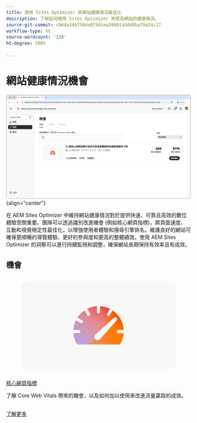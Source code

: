 ```yaml
---
title: 使用 Sites Optimizer 將網站健康情況最佳化
description: 了解如何使用 Sites Optimizer 來提高網站的健康情況。
source-git-commit: cb64a34b758de8f5dcea298014ddd0ba79a24c17
workflow-type: ht
source-wordcount: '126'
ht-degree: 100%

---
```



# 網站健康情況機會

![網站健康情況機會](./assets/site-health/hero.png){align="center"}

在 AEM Sites Optimizer 中維持網站健康情況對於提供快速、可靠且高效的數位體驗至關重要。團隊可以透過識別改進機會 (例如核心網頁指標)，將頁面速度、互動和視覺穩定性最佳化，以增強使用者體驗和搜尋引擎排名。維護良好的網站可確保更順暢的導覽體驗、更好的參與度和更高的整體績效。使用 AEM Sites Optimizer 的洞察可以進行持續監視和調整，確保網站長期保持有效率且有成效。

## 機會

<!-- CARDS

* ../documentation/opportunities/core-web-vitals.md
  {title=Core web vitals}
  {image=../assets/common/card-performance.png}

-->
<!-- START CARDS HTML - DO NOT MODIFY BY HAND -->
<div class="columns">
    <div class="column is-half-tablet is-half-desktop is-one-third-widescreen" aria-label="Core web vitals">
        <div class="card" style="height: 100%; display: flex; flex-direction: column; height: 100%;">
            <div class="card-image">
                <figure class="image x-is-16by9">
                    <a href="../documentation/opportunities/core-web-vitals.md" title="核心網頁指標" target="_blank" rel="referrer">
                        <img class="is-bordered-r-small" src="../assets/common/card-performance.png" alt="核心網頁指標"
                             style="width: 100%; aspect-ratio: 16 / 9; object-fit: cover; overflow: hidden; display: block; margin: auto;">
                    </a>
                </figure>
            </div>
            <div class="card-content is-padded-small" style="display: flex; flex-direction: column; flex-grow: 1; justify-content: space-between;">
                <div class="top-card-content">
                    <p class="headline is-size-6 has-text-weight-bold">
                        <a href="../documentation/opportunities/core-web-vitals.md" target="_blank" rel="referrer" title="核心網頁指標">核心網頁指標</a>
                    </p>
                    <p class="is-size-6">了解 Core Web Vitals 帶來的機會，以及如何加以使用來改進流量贏取的成效。</p>
                </div>
                <a href="../documentation/opportunities/core-web-vitals.md" target="_blank" rel="referrer" class="spectrum-Button spectrum-Button--outline spectrum-Button--primary spectrum-Button--sizeM" style="align-self: flex-start; margin-top: 1rem;">
                    <span class="spectrum-Button-label has-no-wrap has-text-weight-bold">了解更多</span>
                </a>
            </div>
        </div>
    </div>
</div>
<!-- END CARDS HTML - DO NOT MODIFY BY HAND -->

